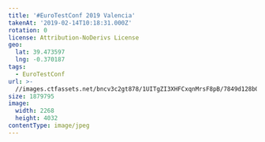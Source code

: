 ```yaml
---
title: '#EuroTestConf 2019 Valencia'
takenAt: '2019-02-14T10:18:31.000Z'
rotation: 0
license: Attribution-NoDerivs License
geo:
  lat: 39.473597
  lng: -0.370187
tags:
  - EuroTestConf
url: >-
  //images.ctfassets.net/bncv3c2gt878/1UITgZI3XHFCxqnMrsF8pB/7849d128b0fdca19ac7d73d3c3abc3d8/eurotestconf-2019-valencia_32253547367_o
size: 1879795
image:
  width: 2268
  height: 4032
contentType: image/jpeg
---
```


